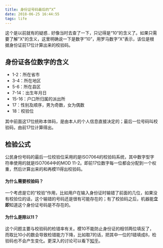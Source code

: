 ```yaml
---
title: 身份证号码最后的“X”
date: 2018-06-25 16:44:55
tags: life
---
```


这个是以前就有的疑惑.. 好像当时去查了一下，只记得是“10”的含义了。如果只需要了解"X"的含义，这里明确说一下是数字“10”，用罗马数字“X”表示，该位是根据身份证前17位计算出来的校验码。<!-- more -->



## 身份证各位数字的含义

- 1-2：所在省市
- 3-4：所在地区
- 5-6：所在县区
- 7-14：出生年月日
- 15-16：户口所归属的派出所
- 17：性别及顺序，男为奇数，女为偶数
- 18：校验位

其中前面这17位统称本体码，是由本人的个人信息直接决定的；最后一位号码叫校验码，由前17位计算得出。



## 检验公式

公民身份号码的最后一位校验位采用的是ISO7064的校验码系统，其中数字型字符串使用的就是ISO7064中的MOD 11-2。即前17位数字每一位都会分配到一个权重，然后计算出来的和再模11得出校验码。

#### 为什么需要校验码？

一个考虑是它的“校验”作用，比如用户在输入身份证时输错了前面的几位，如果没有校验位的话，这个输错的号码还是很有可能存在的；有了校验码之后，机器能**立即**知道这个身份证号码是不存在的。

#### 为什么是除以11？

这个问题主要与校验码的检错率有关。模10不能防止身份证的相邻两位填反了，而取比10小的数会导致检错能力下降，比如取7的话，把其中一位的1错填成8，检验码也不会产生变化。更深入的讨论可以看下[知乎](https://www.zhihu.com/question/20205184)。





